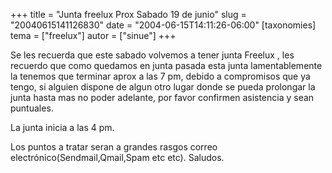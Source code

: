 +++
title = "Junta freelux Prox Sabado 19 de junio"
slug = "20040615141126830"
date = "2004-06-15T14:11:26-06:00"
[taxonomies]
tema = ["freelux"]
autor = ["sinue"]
+++

Se les recuerda que este sabado volvemos a tener junta Freelux , les
recuerdo que como quedamos en junta pasada esta junta lamentablemente la
tenemos que terminar aprox a las 7 pm, debido a compromisos que ya
tengo, si alguien dispone de algun otro lugar donde se pueda prolongar
la junta hasta mas no poder adelante, por favor confirmen asistencia y
sean puntuales.

La junta inicia a las 4 pm.

Los puntos a tratar seran a grandes rasgos correo
electrónico(Sendmail,Qmail,Spam etc etc). Saludos.
